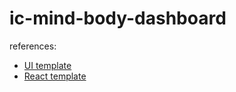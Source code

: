 # ic-mind-body-dashboard

references:
- [UI template](https://github.com/minimal-ui-kit/material-kit-react?ref=reactjsexample.com)
- [React template](https://github.com/krpeacock/dfx-template-react)